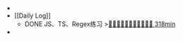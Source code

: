 -
- [[Daily Log]]
	- DONE JS、TS、Regex练习 >[🍅🍅🍅🍅🍅🍅🍅🍅🍅🍅🍅 318min](#agenda-pomo://?t=f-1690601165027-1500%2Cf-1690603659747-1500%2Cf-1690608831077-1500%2Cf-1690618740858-1500%2Cp-1690622110090-504%2Cf-1690646575119-1500%2Cp-1690648550125-835%2Cf-1690695622614-1500%2Cf-1690697565073-1500%2Cf-1690700193021-1500%2Cf-1690704378457-1500%2Cf-1690707825383-1500%2Cf-1690710253806-1500%2Cp-1690713715545-1188)
-
